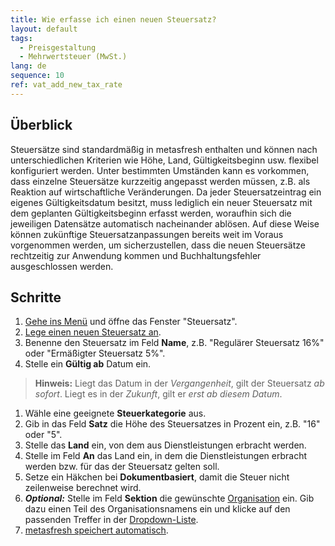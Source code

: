 ```yaml
---
title: Wie erfasse ich einen neuen Steuersatz?
layout: default
tags:
  - Preisgestaltung
  - Mehrwertsteuer (MwSt.)
lang: de
sequence: 10
ref: vat_add_new_tax_rate
---
```


## Überblick
Steuersätze sind standardmäßig in metasfresh enthalten und können nach unterschiedlichen Kriterien wie Höhe, Land, Gültigkeitsbeginn usw. flexibel konfiguriert werden. Unter bestimmten Umständen kann es vorkommen, dass einzelne Steuersätze kurzzeitig angepasst werden müssen, z.B. als Reaktion auf wirtschaftliche Veränderungen. Da jeder Steuersatzeintrag ein eigenes Gültigkeitsdatum besitzt, muss lediglich ein neuer Steuersatz mit dem geplanten Gültigkeitsbeginn erfasst werden, woraufhin sich die jeweiligen Datensätze automatisch nacheinander ablösen. Auf diese Weise können zukünftige Steuersatzanpassungen bereits weit im Voraus vorgenommen werden, um sicherzustellen, dass die neuen Steuersätze rechtzeitig zur Anwendung kommen und Buchhaltungsfehler ausgeschlossen werden.

## Schritte
1. [Gehe ins Menü](Menu) und öffne das Fenster "Steuersatz".
1. [Lege einen neuen Steuersatz an](Neuer_Datensatz_Fenster_Webui).
1. Benenne den Steuersatz im Feld **Name**, z.B. "Regulärer Steuersatz 16%" oder "Ermäßigter Steuersatz 5%".
1. Stelle ein **Gültig ab** Datum ein.
 >**Hinweis:** Liegt das Datum in der *Vergangenheit*, gilt der Steuersatz *ab sofort*. Liegt es in der *Zukunft*, gilt er *erst ab diesem Datum*.

1. Wähle eine geeignete **Steuerkategorie** aus.
1. Gib in das Feld **Satz** die Höhe des Steuersatzes in Prozent ein, z.B. "16" oder "5".
1. Stelle das **Land** ein, von dem aus Dienstleistungen erbracht werden.
1. Stelle im Feld **An** das Land ein, in dem die Dienstleistungen erbracht werden bzw. für das der Steuersatz gelten soll.
1. Setze ein Häkchen bei **Dokumentbasiert**, damit die Steuer nicht zeilenweise berechnet wird.
1. ***Optional:*** Stelle im Feld **Sektion** die gewünschte [Organisation](Org_Neue_Organisation_anlegen) ein. Gib dazu einen Teil des Organisationsnamens ein und klicke auf den passenden Treffer in der <a href="Keyboard_Shortcuts_Liste#dropdown" title="Dynamisches Suchfeld (Autocomplete)">Dropdown-Liste</a>.
1. [metasfresh speichert automatisch](Speicheranzeige).

